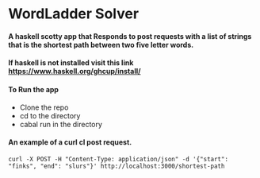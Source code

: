# WordLadder Solver

#### A haskell scotty app that Responds to post requests with a list of strings that is the shortest path between two five letter words. 

#### If haskell is not installed visit this link https://www.haskell.org/ghcup/install/

#### To Run the app 
- Clone the repo
-  cd to the directory
- cabal run in the directory 

#### An example of a curl cl post request.
```
curl -X POST -H "Content-Type: application/json" -d '{"start": "finks", "end": "slurs"}' http://localhost:3000/shortest-path
```
